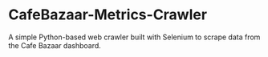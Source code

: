# CafeBazaar-Metrics-Crawler
A simple Python-based web crawler built with Selenium to scrape data from the Cafe Bazaar dashboard.
